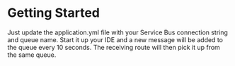 # Getting Started

Just update the application.yml file with your Service Bus connection string and queue name. Start it up
your IDE and a new message will be added to the queue every 10 seconds. The receiving route will then pick
it up from the same queue.




